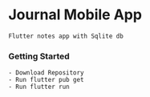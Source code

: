 # Journal Mobile App

`Flutter notes app with Sqlite db`

### Getting Started

```
- Download Repository
- Run flutter pub get
- Run flutter run
```
